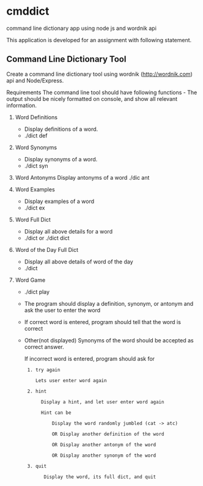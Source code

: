 # cmddict
command line dictionary app using node js and wordnik api

This application is developed for an assignment with following statement.

## Command Line Dictionary Tool

  Create a command line dictionary tool using wordnik (http://wordnik.com) api and Node/Express.
  
Requirements
The command line tool should have following functions - 
The output should be nicely formatted on console, and show all relevant information.

1. Word Definitions
	* Display definitions of a word. 
	* ./dict def <word>

2. Word Synonyms
	* Display synonyms of a word. 
	* ./dict syn <word>
3. Word Antonyms
	Display antonyms of a word
	./dic ant <word>

4. Word Examples
	* Display examples of a word
	* ./dict ex <word>

5. Word Full Dict
	* Display all above details for a word
	* ./dict <word> or ./dict dict <word>

6. Word of the Day Full Dict
	* Display all above details of word of the day
	* ./dict

7. Word Game
	* ./dict play
	* The program should display a definition, synonym, or antonym and ask the user to enter the word
  
	* If correct word is entered, program should tell that the word is correct
	* Other(not displayed) Synonyms of the word should be accepted as correct answer.
  
	   If incorrect word is entered, program should ask for
     
		   1. try again 
       
              Lets user enter word again
              
		   2. hint
       
			    Display a hint, and let user enter word again
         
			    Hint can be
            
                    Display the word randomly jumbled (cat -> atc)
            
                    OR Display another definition of the word
            
                    OR Display another antonym of the word
            
                    OR Display another synonym of the word
            
		   3. quit
       
			     Display the word, its full dict, and quit
